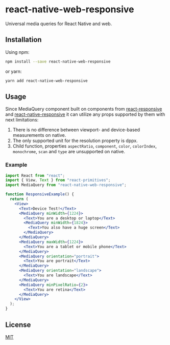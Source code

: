 # react-native-web-responsive

Universal media queries for React Native and web.

## Installation

Using npm:

```sh
npm install --save react-native-web-responsive
```

or yarn:

```sh
yarn add react-native-web-responsive
```

## Usage

Since MediaQuery component built on components from [react-responsive](https://github.com/contra/react-responsive) and [react-native-responsive](https://github.com/adbayb/react-native-responsive) it can utilize any props supported by them with next limitations:
1. There is no difference between viewport- and device-based measurements on native.
2. The only supported unit for the resolution property is dppx.
3. Child function, properties `aspectRatio`, `component`, `color`, `colorIndex`, `monochrome`, `scan` and `type` are unsupported on native.

### Example

```jsx
import React from "react";
import { View, Text } from "react-primitives";
import MediaQuery from "react-native-web-responsive";

function ResponsiveExample() {
  return (
    <View>
      <Text>Device Test!</Text>
      <MediaQuery minWidth={1224}>
        <Text>You are a desktop or laptop</Text>
        <MediaQuery minWidth={1824}>
          <Text>You also have a huge screen</Text>
        </MediaQuery>
      </MediaQuery>
      <MediaQuery maxWidth={1224}>
        <Text>You are a tablet or mobile phone</Text>
      </MediaQuery>
      <MediaQuery orientation="portrait">
        <Text>You are portrait</Text>
      </MediaQuery>
      <MediaQuery orientation="landscape">
        <Text>You are landscape</Text>
      </MediaQuery>
      <MediaQuery minPixelRatio={2}>
        <Text>You are retina</Text>
      </MediaQuery>
    </View>
  );
}
```

## License

[MIT](https://github.com/kiurchv/react-native-web-responsive/blob/master/LICENSE)
